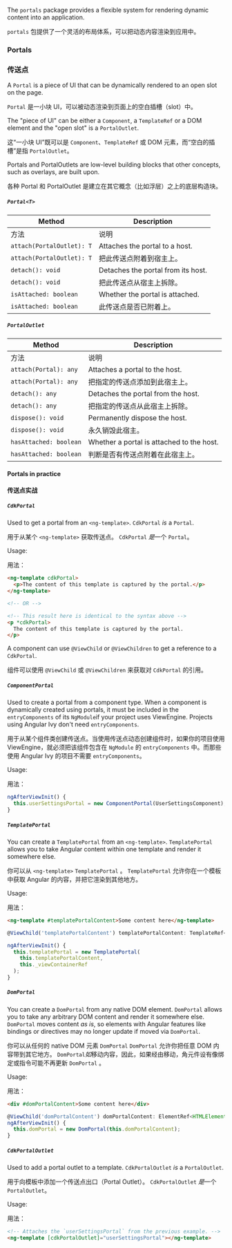 The `portals` package provides a flexible system for rendering dynamic content into an application.

`portals` 包提供了一个灵活的布局体系，可以把动态内容渲染到应用中。

### Portals

### 传送点

A `Portal` is a piece of UI that can be dynamically rendered to an open slot on the page.

`Portal` 是一小块 UI，可以被动态渲染到页面上的空白插槽（slot）中。

The "piece of UI" can be either a `Component`, a `TemplateRef` or a DOM element and the "open slot" is
a `PortalOutlet`.

这“一小块 UI”既可以是 `Component`、`TemplateRef` 或 DOM 元素，而“空白的插槽”是指 `PortalOutlet`。

Portals and PortalOutlets are low-level building blocks that other concepts, such as overlays, are
built upon.

各种 Portal 和 PortalOutlet 是建立在其它概念（比如浮层）之上的底层构造块。

<!-- example(cdk-portal-overview) -->

##### `Portal<T>`

| Method | Description |
| ------ | ----------- |
| 方法 | 说明 |
| `attach(PortalOutlet): T` | Attaches the portal to a host. |
| `attach(PortalOutlet): T` | 把此传送点附着到宿主上。 |
| `detach(): void` | Detaches the portal from its host. |
| `detach(): void` | 把此传送点从宿主上拆除。 |
| `isAttached: boolean` | Whether the portal is attached. |
| `isAttached: boolean` | 此传送点是否已附着上。 |

##### `PortalOutlet`

| Method | Description |
| ------ | ----------- |
| 方法 | 说明 |
| `attach(Portal): any` | Attaches a portal to the host. |
| `attach(Portal): any` | 把指定的传送点添加到此宿主上。 |
| `detach(): any` | Detaches the portal from the host. |
| `detach(): any` | 把指定的传送点从此宿主上拆除。 |
| `dispose(): void` | Permanently dispose the host. |
| `dispose(): void` | 永久销毁此宿主。 |
| `hasAttached: boolean` | Whether a portal is attached to the host. |
| `hasAttached: boolean` | 判断是否有传送点附着在此宿主上。 |

#### Portals in practice

#### 传送点实战

##### `CdkPortal`

Used to get a portal from an `<ng-template>`. `CdkPortal` *is* a `Portal`.

用于从某个 `<ng-template>` 获取传送点。 `CdkPortal` *是*一个 `Portal`。

Usage:

用法：

```html
<ng-template cdkPortal>
  <p>The content of this template is captured by the portal.</p>
</ng-template>

<!-- OR -->

<!-- This result here is identical to the syntax above -->
<p *cdkPortal>
  The content of this template is captured by the portal.
</p>
```

A component can use `@ViewChild` or `@ViewChildren` to get a reference to a
`CdkPortal`.

组件可以使用 `@ViewChild` 或 `@ViewChildren` 来获取对 `CdkPortal` 的引用。

##### `ComponentPortal`

Used to create a portal from a component type. When a component is dynamically created using
portals, it must be included in the `entryComponents` of its `NgModule`if your project uses ViewEngine. Projects
using Angular Ivy don't need `entryComponents`.

用于从某个组件类创建传送点。当使用传送点动态创建组件时，如果你的项目使用 ViewEngine，就必须把该组件包含在 `NgModule` 的 `entryComponents` 中。而那些使用 Angular Ivy 的项目不需要 `entryComponents`。

Usage:

用法：

```ts
ngAfterViewInit() {
  this.userSettingsPortal = new ComponentPortal(UserSettingsComponent);
}
```

##### `TemplatePortal`

You can create a `TemplatePortal` from an `<ng-template>`. `TemplatePortal` allows you to take Angular content within one template and render it somewhere else.

你可以从 `<ng-template>` `TemplatePortal` 。 `TemplatePortal` 允许你在一个模板中获取 Angular 的内容，并把它渲染到其他地方。

Usage:

用法：

```html
<ng-template #templatePortalContent>Some content here</ng-template>
```

```ts
@ViewChild('templatePortalContent') templatePortalContent: TemplateRef<unknow>;

ngAfterViewInit() {
  this.templatePortal = new TemplatePortal(
    this.templatePortalContent,
    this._viewContainerRef
  );
}
```

##### `DomPortal`

You can create a `DomPortal` from any native DOM element. `DomPortal` allows you to take any arbitrary DOM content and render it somewhere else. `DomPortal` moves content _as is_, so elements with Angular features like bindings or directives may no longer update if moved via `DomPortal`.

你可以从任何的 native DOM 元素 `DomPortal` `DomPortal` 允许你把任意 DOM 内容带到其它地方。 `DomPortal`*如*移动内容，因此，如果经由移动，角元件设有像绑定或指令可能不再更新 `DomPortal` 。

Usage:

用法：

```html
<div #domPortalContent>Some content here</div>
```

```ts
@ViewChild('domPortalContent') domPortalContent: ElementRef<HTMLElement>;
ngAfterViewInit() {
  this.domPortal = new DomPortal(this.domPortalContent);
}
```

##### `CdkPortalOutlet`

Used to add a portal outlet to a template. `CdkPortalOutlet` *is* a `PortalOutlet`.

用于向模板中添加一个传送点出口（Portal Outlet）。 `CdkPortalOutlet` *是*一个 `PortalOutlet`。

Usage:

用法：

```html
<!-- Attaches the `userSettingsPortal` from the previous example. -->
<ng-template [cdkPortalOutlet]="userSettingsPortal"></ng-template>
```
